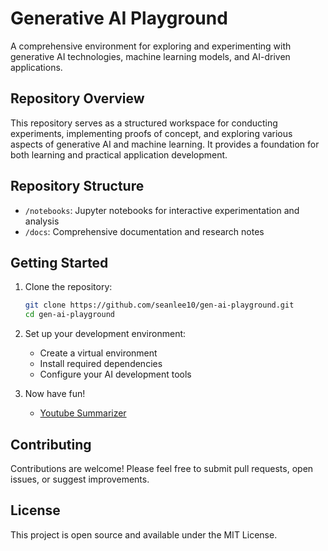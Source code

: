 # Generative AI Playground

A comprehensive environment for exploring and experimenting with generative AI technologies, machine learning models, and AI-driven applications.

## Repository Overview

This repository serves as a structured workspace for conducting experiments, implementing proofs of concept, and exploring various aspects of generative AI and machine learning. It provides a foundation for both learning and practical application development.

## Repository Structure

- `/notebooks`: Jupyter notebooks for interactive experimentation and analysis
- `/docs`: Comprehensive documentation and research notes

## Getting Started

1. Clone the repository:
   ```bash
   git clone https://github.com/seanlee10/gen-ai-playground.git
   cd gen-ai-playground
   ```

2. Set up your development environment:
   - Create a virtual environment
   - Install required dependencies
   - Configure your AI development tools

3. Now have fun!
   - [Youtube Summarizer](/notebooks/youtube_summarizer.ipynb)

## Contributing

Contributions are welcome! Please feel free to submit pull requests, open issues, or suggest improvements.

## License

This project is open source and available under the MIT License.